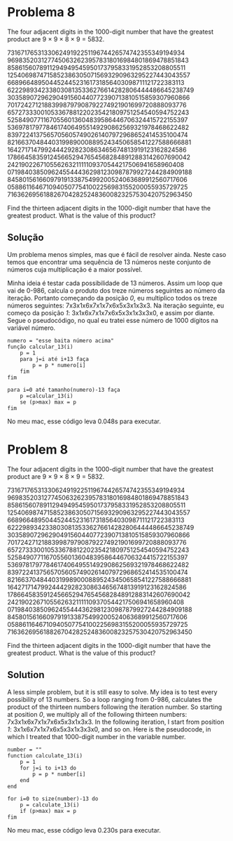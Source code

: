 # Problema 8
The four adjacent digits in the 1000-digit number that have the greatest product are 9 × 9 × 8 × 9 = 5832.

73167176531330624919225119674426574742355349194934
96983520312774506326239578318016984801869478851843
85861560789112949495459501737958331952853208805511
12540698747158523863050715693290963295227443043557
66896648950445244523161731856403098711121722383113
62229893423380308135336276614282806444486645238749
30358907296290491560440772390713810515859307960866
70172427121883998797908792274921901699720888093776
65727333001053367881220235421809751254540594752243
52584907711670556013604839586446706324415722155397
53697817977846174064955149290862569321978468622482
83972241375657056057490261407972968652414535100474
82166370484403199890008895243450658541227588666881
16427171479924442928230863465674813919123162824586
17866458359124566529476545682848912883142607690042
24219022671055626321111109370544217506941658960408
07198403850962455444362981230987879927244284909188
84580156166097919133875499200524063689912560717606
05886116467109405077541002256983155200055935729725
71636269561882670428252483600823257530420752963450

Find the thirteen adjacent digits in the 1000-digit number that have the greatest product. What is the value of this product?



## Solução
Um problema menos simples, mas que é fácil de resolver ainda. Neste caso temos que encontrar uma sequência de 13 números neste conjunto de números cuja multiplicação é a maior possível.

Minha ideia é testar cada possibilidade de 13 números. Assim um loop que vai de 0-986, calcula o produto dos treze números seguintes ao número da iteração. Portanto começando da posição *0*, eu multiplico todos os treze números seguintes: 7x3x1x6x7x1x7x6x5x3x1x3x3. Na iteração seguinte, eu começo da posição *1*: 3x1x6x7x1x7x6x5x3x1x3x3x0, e assim por diante. Segue o pseudocódigo, no qual eu tratei esse número de 1000 dígitos na variável número.



```
numero = "esse baita número acima"
função calcular_13(i)
    p = 1
    para j=i até i+13 faça
        p = p * numero[i]
    fim
fim

para i=0 até tamanho(numero)-13 faça
    p =calcular_13(i)
    se (p>max) max = p
fim
```

No meu mac, esse código leva 0.048s para executar.

# Problem 8
The four adjacent digits in the 1000-digit number that have the greatest product are 9 × 9 × 8 × 9 = 5832.

73167176531330624919225119674426574742355349194934
96983520312774506326239578318016984801869478851843
85861560789112949495459501737958331952853208805511
12540698747158523863050715693290963295227443043557
66896648950445244523161731856403098711121722383113
62229893423380308135336276614282806444486645238749
30358907296290491560440772390713810515859307960866
70172427121883998797908792274921901699720888093776
65727333001053367881220235421809751254540594752243
52584907711670556013604839586446706324415722155397
53697817977846174064955149290862569321978468622482
83972241375657056057490261407972968652414535100474
82166370484403199890008895243450658541227588666881
16427171479924442928230863465674813919123162824586
17866458359124566529476545682848912883142607690042
24219022671055626321111109370544217506941658960408
07198403850962455444362981230987879927244284909188
84580156166097919133875499200524063689912560717606
05886116467109405077541002256983155200055935729725
71636269561882670428252483600823257530420752963450

Find the thirteen adjacent digits in the 1000-digit number that have the greatest product. What is the value of this product?

## Solution
A less simple problem, but it is still easy to solve. My idea is to test every possibility of 13 numbers. So a loop ranging from 0-986, calculates the product of the thirteen numbers following the iteration number. So starting at position *0*, we multiply all of the following thirteen numbers: 7x3x1x6x7x1x7x6x5x3x1x3x3. In the following iteration, I start from position *1*: 3x1x6x7x1x7x6x5x3x1x3x3x0, and so on. Here is the pseudocode, in which I treated that 1000-digit number in the variable number.

```
number = ""
function calculate_13(i)
    p = 1
    for j=i to i+13 do
        p = p * number[i]
    end
end

for i=0 to size(number)-13 do
    p = calculate_13(i)
    if (p>max) max = p
fim
```

No meu mac, esse código leva 0.230s para executar.
